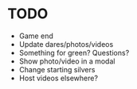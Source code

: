 # TODO

- Game end
- Update dares/photos/videos
- Something for green? Questions?
- Show photo/video in a modal
- Change starting silvers
- Host videos elsewhere?
